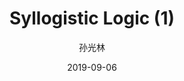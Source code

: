 ---
layout: post
title: "Syllogistic Logic (1)"
categories: 程序员基本素养
tags: 逻辑
date: 2019-09-06
author: 孙光林
---